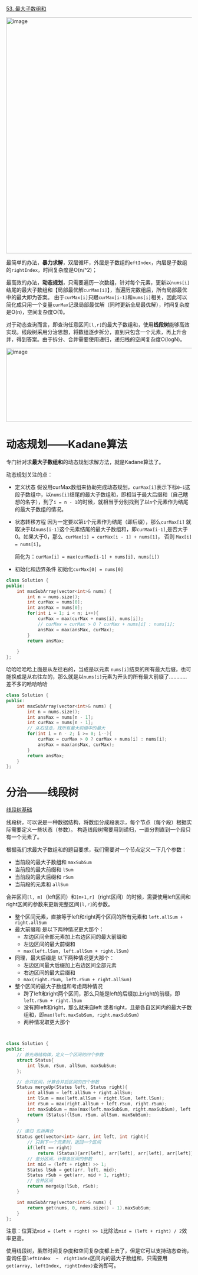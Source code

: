 [53. 最大子数组和](https://leetcode.cn/problems/maximum-subarray/description/?envType=study-plan-v2&envId=top-interview-150)

<img width="755" height="639" alt="image" src="https://github.com/user-attachments/assets/555e086f-e920-4035-8506-b40472341d0b" />

最简单的办法，**暴力求解**，双层循环，外层是子数组的`eftIndex`，内层是子数组的`rightIndex`，时间复杂度是O(n/^2)；

最高效的办法，**动态规划**，只需要遍历一次数组，针对每个元素，更新以`nums[i]`结尾的最大子数组和【局部最优解`curMax[i]`】，当遍历完数组后，所有局部最优中的最大即为答案。
由于`curMax[i]`只跟`curMax[i-1]`和`nums[i]`相关，因此可以简化成只用一个变量`curMax`记录局部最优解（同时更新全局最优解），时间复杂度是O(n)，空间复杂度O(1)。

对于动态查询而言，即查询任意区间`[l,r]`的最大子数组和，使用**线段树**能够高效实现。线段树采用分治思想，将数组逐步拆分，直到只包含一个元素，再上升合并，得到答案。由于拆分、合并需要使用递归，递归栈的空间复杂度O(logN)。

<img width="555" height="200" alt="image" src="https://github.com/user-attachments/assets/8c907404-7c44-4e3c-9847-633bdadca026" />

# 动态规划——Kadane算法
专门针对求**最大子数组和**的动态规划求解方法，就是Kadane算法了。

动态规划关注的点：
+ 定义状态
  假设用curMax数组来协助完成动态规划，`curMax[i]`表示下标`0~i`这段子数组中，以`nums[i]`结尾的最大子数组和，即相当于最大后缀和（自己瞎想的名字），到了`i = n - 1`的时候，就相当于分别找到了以`n`个元素作为结尾的最大子数组的情况。
+ 状态转移方程
  因为一定要以第`i`个元素作为结尾（即后缀），那么`curMax[i]` 就取决于以`nums[i-1]`这个元素结尾的最大子数组和，即`curMax[i-1]`,是否大于0。如果大于0，那么` curMax[i] = curMax[i - 1] + nums[1]`， 否则 `Max[i] = nums[i]`。

  简化为：`curMax[i] = max(curMax[i-1] + nums[i], nums[i])`

+ 初始化和边界条件
  初始化`curMax[0] = nums[0]`

```cpp
class Solution {
public:
    int maxSubArray(vector<int>& nums) {
        int n = nums.size();
        int curMax = nums[0];
        int ansMax = nums[0];
        for(int i = 1; i < n; i++){
            curMax = max(curMax + nums[i], nums[i]);
            // curMax = curMax > 0 ? curMax + nums[i] : nums[i];
            ansMax = max(ansMax, curMax);
        }
        return ansMax;
        
    }
};
```

哈哈哈哈哈上面是从左往右的，当成是以元素 `nums[i]`结束的所有最大后缀，也可能换成是从右往左的，那么就是以`nums[i]`元素为开头的所有最大前缀了…………差不多的哈哈哈哈

```cpp
class Solution {
public:
    int maxSubArray(vector<int>& nums) {
        int n = nums.size();
        int ansMax = nums[n - 1];
        int curMax = nums[n - 1];
        // 从右往走，找所有最大前缀中的最大
        for(int i = n - 2; i >= 0; i--){
            curMax = curMax > 0 ? curMax + nums[i] : nums[i];
            ansMax = max(ansMax, curMax);
        }
        return ansMax;
    }
};
```

# 分治——线段树
[线段树基础](https://oi-wiki.org/ds/seg/)

线段树，可以说是一种数据结构，将数组分成段表示，每个节点（每个段）根据实际需要定义一些状态（参数）。 构造线段树需要用到递归，一直分割直到一个段只有一个元素了。

根据我们求最大子数组和的题目要求，我们需要对一个节点定义一下几个参数：
+ 当前段的最大子数组和 `maxSubSum`
+ 当前段的最大前缀和  `lSum`
+ 当前段的最大后缀和  `rSum`
+ 当前段的元素和  `allSum`

合并区间`[l, m]`（left区间）和`[m+1,r]`（right区间）的时候，需要使用left区间和right区间的参数来更新完整区间`[l,r]`的参数。
+ 整个区间元素，直接等于left和right两个区间的所有元素和 `left.allSum + right.allSum`
+ 最大前缀和 是以下两种情况更大那个：
  + 左边区间全部元素加上右边区间的最大前缀和
  + 左边区间的最大前缀和
  + `max(left.lSum, left.allSum + right.lSum)`
+ 同理，最大后缀是 以下两种情况更大那个：
  + 左边区间最大后缀加上右边区间全部元素
  + 右边区间的最大后缀和
  + `max(right.rSum, left.rSum + right.allSum)`
+ 整个区间的最大子数组和考虑两种情况
  + 跨了left和right两个区间，那么只能是left的后缀加上right的前缀，即`left.rSum + right.lSum`
  + 没有跨left和right，那么就来自left 或者right，且是各自区间内的最大子数组和，即`max(left.maxSubSum, right.maxSubSum)`
  + 两种情况取更大那个
 
```cpp


class Solution {
public:
    // 首先用结构体，定义一个区间的四个参数
    struct Status{
        int lSum, rSum, allSum, maxSubSum;
    };

    // 合并区间，计算合并后区间的四个参数
    Status mergeUp(Status left, Status right){
        int allSum = left.allSum + right.allSum;
        int lSum = max(left.allSum + right.lSum, left.lSum);
        int rSum = max(right.allSum + left.rSum, right.rSum);
        int maxSubSum = max(max(left.maxSubSum, right.maxSubSum), left.rSum + right.lSum);
        return (Status){lSum, rSum, allSum, maxSubSum};
    }
    
    // 递归 先拆再合
    Status get(vector<int> &arr, int left, int right){
        // 只剩下一个元素时，返回一个区间
        if(left == right)
            return (Status){arr[left], arr[left], arr[left], arr[left]};
        // 差分区间，计算各区间的参数
        int mid = (left + right) >> 1;
        Status lSub = get(arr, left, mid);
        Status rSub = get(arr, mid + 1, right);
        // 合并区间
        return mergeUp(lSub, rSub);
    }

    int maxSubArray(vector<int>& nums) {
        return get(nums, 0, nums.size() - 1).maxSubSum;
    }
};
```

注意：位算法`mid = (left + right) >> 1`比除法` mid = (left + right) / 2 `效率更高。

使用线段树，虽然时间复杂度和空间复杂度都上去了，但是它可以支持动态查询，查询任意`leftIndex  ~  rightIndex`区间内的最大子数组和，只需要用`get(array, leftIndex, rightIndex)`查询即可。
